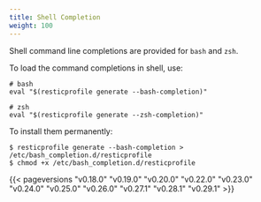```yaml
---
title: Shell Completion
weight: 100
---
```



Shell command line completions are provided for `bash` and `zsh`. 

To load the command completions in shell, use:

```shell
# bash
eval "$(resticprofile generate --bash-completion)"

# zsh
eval "$(resticprofile generate --zsh-completion)"
```

To install them permanently:

```shell
$ resticprofile generate --bash-completion > /etc/bash_completion.d/resticprofile
$ chmod +x /etc/bash_completion.d/resticprofile
```

{{< pageversions "v0.18.0" "v0.19.0" "v0.20.0" "v0.22.0" "v0.23.0" "v0.24.0" "v0.25.0" "v0.26.0" "v0.27.1" "v0.28.1" "v0.29.1" >}}
